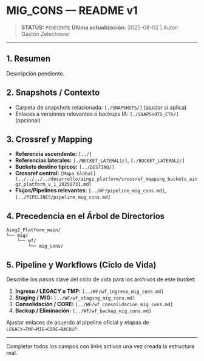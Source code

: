 # MIG_CONS — README v1

> **STATUS:** `PENDIENTE`
> **Última actualización:** 2025-08-02 | Autor: Gastón Zelechower

---

## 1. Resumen
Descripción pendiente.

## 2. Snapshots / Contexto
- Carpeta de snapshots relacionada: `[./SNAPSHOTS/]` (ajustar si aplica)
- Enlaces a versiones relevantes o backups IA: `[./SNAPSHOTS_CTX/]` (opcional)

## 3. Crossref y Mapping
- **Referencia ascendente:** `[../]`
- **Referencias laterales:** `[./BUCKET_LATERAL1/]`, `[./BUCKET_LATERAL2/]`
- **Buckets destino típicos:** `[../DESTINO/]`
- **Crossref central:** `[Mapa Global](../../../../desarrollo/aingz_platform/crossref_mapping_buckets_aingz_platform_v_1_20250731.md)`
- **Flujos/Pipelines relevantes:** `[../WF/pipeline_mig_cons.md]`, `[../PIPELINES/pipeline_mig_cons.md]`

## 4. Precedencia en el Árbol de Directorios
```text
AingZ_Platform_main/
└── mig/
    └── wf/
        └── mig_cons/
```

## 5. Pipeline y Workflows (Ciclo de Vida)
Describe los pasos clave del ciclo de vida para los archivos de este bucket:
1. **Ingreso / LEGACY o TMP:** `[../WF/wf_ingreso_mig_cons.md]`
2. **Staging / MIG:** `[../WF/wf_staging_mig_cons.md]`
3. **Consolidación / CORE:** `[../WF/wf_consolidacion_mig_cons.md]`
4. **Backup / Eliminación:** `[../WF/wf_backup_mig_cons.md]`

Ajustar enlaces de acuerdo al pipeline oficial y etapas de `LEGACY→TMP→MIG→CORE→BACKUP`.

---

Completar todos los campos con links activos una vez creada la estructura real.

